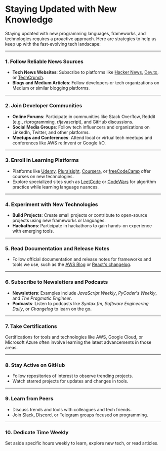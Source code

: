 # Staying Updated with New Knowledge

Staying updated with new programming languages, frameworks, and technologies requires a proactive approach. Here are strategies to help us keep up with the fast-evolving tech landscape:

---

### **1. Follow Reliable News Sources**
- **Tech News Websites**: Subscribe to platforms like [Hacker News](https://news.ycombinator.com/), [Dev.to](https://dev.to/), or [TechCrunch](https://techcrunch.com/).
- **Blogs and Medium Articles**: Follow developers or tech organizations on Medium or similar blogging platforms.

---

### **2. Join Developer Communities**
- **Online Forums**: Participate in communities like Stack Overflow, Reddit (e.g., r/programming, r/javascript), and GitHub discussions.
- **Social Media Groups**: Follow tech influencers and organizations on LinkedIn, Twitter, and other platforms.
- **Meetups and Conferences**: Attend local or virtual tech meetups and conferences like AWS re:Invent or Google I/O.

---

### **3. Enroll in Learning Platforms**
- Platforms like [Udemy](https://www.udemy.com/), [Pluralsight](https://www.pluralsight.com/), [Coursera](https://www.coursera.org/), or [freeCodeCamp](https://www.freecodecamp.org/) offer courses on new technologies.
- Explore specialized sites such as [LeetCode](https://leetcode.com/) or [CodeWars](https://www.codewars.com/) for algorithm practice while learning language nuances.

---

### **4. Experiment with New Technologies**
- **Build Projects**: Create small projects or contribute to open-source projects using new frameworks or languages.
- **Hackathons**: Participate in hackathons to gain hands-on experience with emerging tools.

---

### **5. Read Documentation and Release Notes**
- Follow official documentation and release notes for frameworks and tools we use, such as the [AWS Blog](https://aws.amazon.com/blogs/) or [React's changelog](https://reactjs.org/blog/).

---

### **6. Subscribe to Newsletters and Podcasts**
- **Newsletters**: Examples include *JavaScript Weekly*, *PyCoder's Weekly*, and *The Pragmatic Engineer*.
- **Podcasts**: Listen to podcasts like *Syntax.fm*, *Software Engineering Daily*, or *Changelog* to learn on the go.

---

### **7. Take Certifications**
Certifications for tools and technologies like AWS, Google Cloud, or Microsoft Azure often involve learning the latest advancements in those areas.

---

### **8. Stay Active on GitHub**
- Follow repositories of interest to observe trending projects.
- Watch starred projects for updates and changes in tools.

---

### **9. Learn from Peers**
- Discuss trends and tools with colleagues and tech friends.
- Join Slack, Discord, or Telegram groups focused on programming.

---

### **10. Dedicate Time Weekly**
Set aside specific hours weekly to learn, explore new tech, or read articles. 

